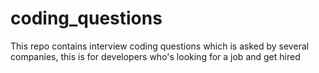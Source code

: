 # coding_questions
This repo contains interview coding questions which is asked by several companies, this is for developers who's looking for a job and get hired 
